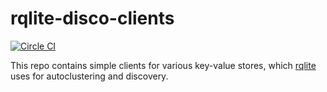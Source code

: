 # rqlite-disco-clients
[![Circle CI](https://circleci.com/gh/rqlite/rqlite-disco-clients/tree/main.svg?style=svg)](https://circleci.com/gh/rqlite/rqlite-disco-clients/tree/main)

This repo contains simple clients for various key-value stores, which [rqlite](https://github.com/rqlite/rqlite) uses for autoclustering and discovery.
